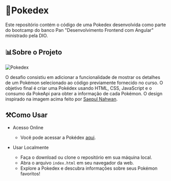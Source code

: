 # 🔴Pokedex

Este repositório contém o código de uma Pokedex desenvolvida como parte do bootcamp do banco Pan "Desenvolvimento Frontend com Angular" ministrado pela DIO.

## 📊Sobre o Projeto

![Pokedex](https://cdn.dribbble.com/users/1171520/screenshots/6540871/pokedex2.png)

O desafio consistiu em adicionar a funcionalidade de mostrar os detalhes de um Pokémon selecionado ao código previamente fornecido no curso. O objetivo final é criar uma Pokédex usando HTML, CSS, JavaScript e o consumo da PokeApi para obter a informação de cada Pokémon. O design inspirado na imagem acima feito por [Saepul Nahwan](https://dribbble.com/saepulnahwan23). 

## ⚒️Como Usar

- Acesso Online
  - Você pode acessar a Pokédex [aqui](https://pokedex-js-dellribeiro.vercel.app/index.html).

- Usar Localmente
  - Faça o download ou clone o repositório em sua máquina local.
  - Abra o arquivo `index.html` em seu navegador da web.
  - Explore a Pokedex e descubra informações sobre seus Pokémon favoritos!

